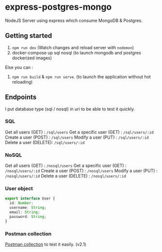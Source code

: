 # express-postgres-mongo

NodeJS Server using express which consume MongoDB & Postgres.

## Getting started

1. `npm run dev` (Watch changes and reload server with `nodemon`)
2. docker-compose up sql nosql (to launch mongodb and postgres dockerized images)

Else you can : 

1. `npm run build` & `npm run serve`. (to launch the application without hot reloading)

## Endpoints

I put database type (sql / nosql) in uri to be able to test it quickly. 

### SQL
Get all users (GET) : `/sql/users`
Get a specific user (GET) : `/sql/users/:id`
Create a user (POST) : `/sql/users`
Modify a user (PUT) : `/sql/users/:id`
Delete a user (DELETE): `/sql/users/:id`

### NoSQL
Get all users (GET) : `/nosql/users`
Get a specific user (GET) : `/nosql/users/:id`
Create a user (POST) : `/nosql/users`
Modify a user (PUT) : `/nosql/users/:id`
Delete a user (DELETE) : `/nosql/users/:id`

### User object

```typescript
export interface User {
  id: Number;
  username: String;
  email: String;
  password: String;
}
```

### Postman collection

[Postman collection](./sql_vs_nosql.postman.json) to test it easily. (v2.1)